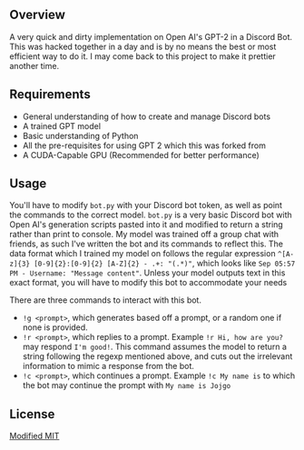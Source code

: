 ## Overview

A very quick and dirty implementation on Open AI's GPT-2 in a Discord Bot. This was hacked together in a day and is by no means the best or most efficient way to do it. I may come back to this project to make it prettier another time.

## Requirements

* General understanding of how to create and manage Discord bots
* A trained GPT model
* Basic understanding of Python
* All the pre-requisites for using GPT 2 which this was forked from
* A CUDA-Capable GPU (Recommended for better performance)

## Usage

You'll have to modify ``bot.py`` with your Discord bot token, as well as point the commands to the correct model. ``bot.py`` is a very basic Discord bot with Open AI's generation scripts pasted into it and modified to return a string rather than print to console. My model was trained off a group chat with friends, as such I've written the bot and its commands to reflect this. The data format which I trained my model on follows the regular expression ``^[A-z]{3} [0-9]{2}:[0-9]{2} [A-Z]{2} - .+: "(.*)"``, which looks like ``Sep 05:57 PM - Username: "Message content"``. Unless your model outputs text in this exact format, you will have to modify this bot to accommodate your needs

There are three commands to interact with this bot. 
* ``!g <prompt>``, which generates based off a prompt, or a random one if none is provided.
* ``!r <prompt>``, which replies to a prompt. Example ``!r Hi, how are you?`` may respond ``I'm good!``. This command assumes the model to return a string following the regexp mentioned above, and cuts out the irrelevant information to mimic a response from the bot.
* ``!c <prompt>``, which continues a prompt. Example ``!c My name is`` to which the bot may continue the prompt with ``My name is Jojgo``

## License

[Modified MIT](./LICENSE)
